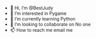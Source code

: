 - 👋 Hi, I’m @BestJudy
- 👀 I’m interested in Pygame
- 🌱 I’m currently learning Python
- 💞️ I’m looking to collaborate on No one
- 📫 How to reach me email me

<!---
BestJudy/BestJudy is a ✨ special ✨ repository because its `README.md` (this file) appears on your GitHub profile.
You can click the Preview link to take a look at your changes.
--->
